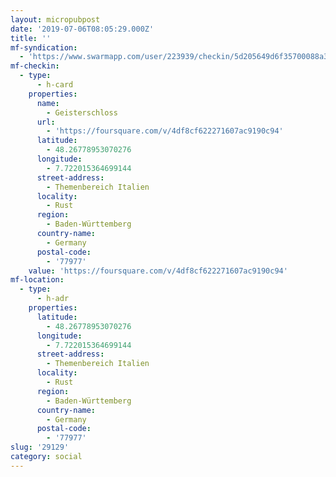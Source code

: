 ```yaml
---
layout: micropubpost
date: '2019-07-06T08:05:29.000Z'
title: ''
mf-syndication:
  - 'https://www.swarmapp.com/user/223939/checkin/5d205649d6f35700088a30e2'
mf-checkin:
  - type:
      - h-card
    properties:
      name:
        - Geisterschloss
      url:
        - 'https://foursquare.com/v/4df8cf622271607ac9190c94'
      latitude:
        - 48.26778953070276
      longitude:
        - 7.722015364699144
      street-address:
        - Themenbereich Italien
      locality:
        - Rust
      region:
        - Baden-Württemberg
      country-name:
        - Germany
      postal-code:
        - '77977'
    value: 'https://foursquare.com/v/4df8cf622271607ac9190c94'
mf-location:
  - type:
      - h-adr
    properties:
      latitude:
        - 48.26778953070276
      longitude:
        - 7.722015364699144
      street-address:
        - Themenbereich Italien
      locality:
        - Rust
      region:
        - Baden-Württemberg
      country-name:
        - Germany
      postal-code:
        - '77977'
slug: '29129'
category: social
---
```

